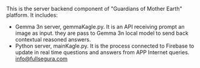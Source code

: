 This is the server backend component of "Guardians of Mother Earth" platform.
It includes:
- Gemma 3n server, gemmaKagle.py. It is an API receiving prompt an image as input. they are pass to Gemma 3n local model to send back contextual reasoned answers.
- Python server, mainKagle.py. It is the process connected to Firebase to update in real time questions and answers from APP Internet queries. 
info@fullsegura.com